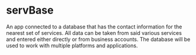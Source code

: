 # servBase
An app connected to a database that has the contact information for the nearest set of services. All data can be taken from said various services and entered either directly or from business accounts. The database will be used to work with multiple platforms and applications.
